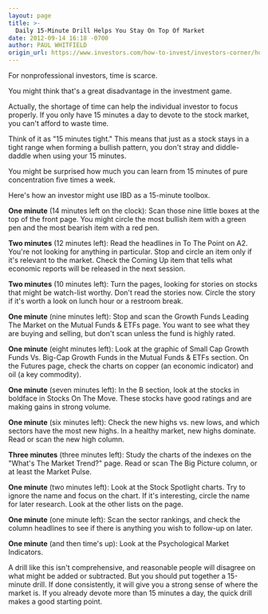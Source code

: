 ```yaml
---
layout: page
title: >-
  Daily 15-Minute Drill Helps You Stay On Top Of Market
date: 2012-09-14 16:18 -0700
author: PAUL WHITFIELD
origin_url: https://www.investors.com/how-to-invest/investors-corner/how-to-invest-and-can-stay-on-top-of-market
---
```





For nonprofessional investors, time is scarce.


You might think that's a great disadvantage in the investment game.


Actually, the shortage of time can help the individual investor to focus properly. If you only have 15 minutes a day to devote to the stock market, you can't afford to waste time.


Think of it as "15 minutes tight." This means that just as a stock stays in a tight range when forming a bullish pattern, you don't stray and diddle-daddle when using your 15 minutes.


You might be surprised how much you can learn from 15 minutes of pure concentration five times a week.


Here's how an investor might use IBD as a 15-minute toolbox.


**One minute** (14 minutes left on the clock): Scan those nine little boxes at the top of the front page. You might circle the most bullish item with a green pen and the most bearish item with a red pen.


**Two minutes** (12 minutes left): Read the headlines in To The Point on A2. You're not looking for anything in particular. Stop and circle an item only if it's relevant to the market. Check the Coming Up item that tells what economic reports will be released in the next session.


**Two minutes** (10 minutes left): Turn the pages, looking for stories on stocks that might be watch-list worthy. Don't read the stories now. Circle the story if it's worth a look on lunch hour or a restroom break.


**One minute** (nine minutes left): Stop and scan the Growth Funds Leading The Market on the Mutual Funds & ETFs page. You want to see what they are buying and selling, but don't scan unless the fund is highly rated.


**One minute** (eight minutes left): Look at the graphic of Small Cap Growth Funds Vs. Big-Cap Growth Funds in the Mutual Funds & ETFs section. On the Futures page, check the charts on copper (an economic indicator) and oil (a key commodity).


**One minute** (seven minutes left): In the B section, look at the stocks in boldface in Stocks On The Move. These stocks have good ratings and are making gains in strong volume.


**One minute** (six minutes left): Check the new highs vs. new lows, and which sectors have the most new highs. In a healthy market, new highs dominate. Read or scan the new high column.


**Three minutes** (three minutes left): Study the charts of the indexes on the "What's The Market Trend?" page. Read or scan The Big Picture column, or at least the Market Pulse.


**One minute** (two minutes left): Look at the Stock Spotlight charts. Try to ignore the name and focus on the chart. If it's interesting, circle the name for later research. Look at the other lists on the page.


**One minute** (one minute left): Scan the sector rankings, and check the column headlines to see if there is anything you wish to follow-up on later.


**One minute** (and then time's up): Look at the Psychological Market Indicators.


A drill like this isn't comprehensive, and reasonable people will disagree on what might be added or subtracted. But you should put together a 15-minute drill. If done consistently, it will give you a strong sense of where the market is. If you already devote more than 15 minutes a day, the quick drill makes a good starting point.




